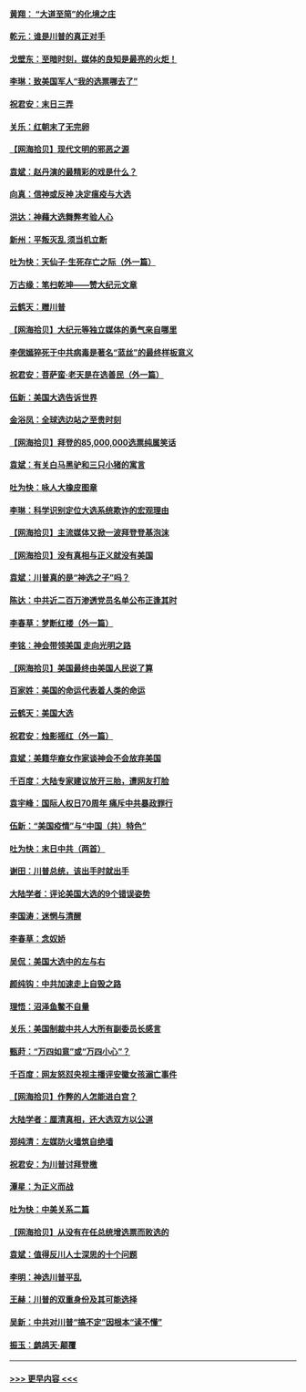 #### [黄翔： “大道至简”的化境之庄](../pages/nsc993/n12637541.md?t=12230851) 
#### [乾元：谁是川普的真正对手](../pages/nsc993/n12637090.md?t=12230851) 
#### [戈壁东：至暗时刻，媒体的良知是最亮的火炬！](../pages/nsc993/n12637042.md?t=12230851) 
#### [李琳：致美国军人“我的选票哪去了”](../pages/nsc993/n12635351.md?t=12230851) 
#### [祝君安：末日三弄](../pages/nsc993/n12635324.md?t=12230851) 
#### [关乐：红朝末了无完卵](../pages/nsc993/n12635315.md?t=12230851) 
#### [【网海拾贝】现代文明的邪恶之源](../pages/nsc993/n12634425.md?t=12230851) 
#### [袁斌：赵丹演的最精彩的戏是什么？](../pages/nsc993/n12633316.md?t=12230851) 
#### [向真：信神或反神 决定瘟疫与大选](../pages/nsc993/n12632710.md?t=12230851) 
#### [洪达：神藉大选舞弊考验人心](../pages/nsc993/n12631962.md?t=12230851) 
#### [新州：平叛灭乱  须当机立断](../pages/nsc993/n12631946.md?t=12230851) 
#### [吐为快：天仙子‧生死存亡之际（外一篇）](../pages/nsc993/n12631927.md?t=12230851) 
#### [万古缘：笔扫乾坤——赞大纪元文章](../pages/nsc993/n12631922.md?t=12230851) 
#### [云鹤天：赠川普](../pages/nsc993/n12631823.md?t=12230851) 
#### [【网海拾贝】大纪元等独立媒体的勇气来自哪里](../pages/nsc993/n12629961.md?t=12230851) 
#### [李偲嫣猝死于中共病毒是著名“蓝丝”的最终样板意义](../pages/nsc993/n12628812.md?t=12230851) 
#### [祝君安：菩萨蛮·老天是在选善民（外一篇）](../pages/nsc993/n12628793.md?t=12230851) 
#### [伍新：美国大选告诉世界](../pages/nsc993/n12628768.md?t=12230851) 
#### [金浴凤：全球选边站之至贵时刻](../pages/nsc993/n12627318.md?t=12230851) 
#### [【网海拾贝】拜登的85,000,000选票纯属笑话](../pages/nsc993/n12626569.md?t=12230851) 
#### [袁斌：有关白马黑驴和三只小猪的寓言](../pages/nsc993/n12626198.md?t=12230851) 
#### [吐为快：咏人大橡皮图章](../pages/nsc993/n12624470.md?t=12230851) 
#### [李琳：科学识别定位大选系统欺诈的宏观理由](../pages/nsc993/n12624340.md?t=12230851) 
#### [【网海拾贝】主流媒体又掀一波拜登登基泡沫](../pages/nsc993/n12624000.md?t=12230851) 
#### [【网海拾贝】没有真相与正义就没有美国](../pages/nsc993/n12621885.md?t=12230851) 
#### [袁斌：川普真的是“神选之子”吗？](../pages/nsc993/n12621749.md?t=12230851) 
#### [陈达：中共近二百万渗透党员名单公布正逢其时](../pages/nsc993/n12620870.md?t=12230851) 
#### [李春草：梦断红楼（外一篇）](../pages/nsc993/n12619122.md?t=12230851) 
#### [李铭：神会带领美国 走向光明之路](../pages/nsc993/n12618584.md?t=12230851) 
#### [【网海拾贝】美国最终由美国人民说了算](../pages/nsc993/n12617255.md?t=12230851) 
#### [百家姓：美国的命运代表着人类的命运](../pages/nsc993/n12615838.md?t=12230851) 
#### [云鹤天：美国大选](../pages/nsc993/n12615994.md?t=12230851) 
#### [祝君安：烛影摇红（外一篇）](../pages/nsc993/n12615975.md?t=12230851) 
#### [袁斌：美籍华裔女作家谈神会不会放弃美国](../pages/nsc993/n12615263.md?t=12230851) 
#### [千百度：大陆专家建议放开三胎，遭网友打脸](../pages/nsc993/n12614456.md?t=12230851) 
#### [袁宇峰：国际人权日70周年 痛斥中共暴政罪行](../pages/nsc993/n12611965.md?t=12230851) 
#### [伍新：“美国疫情”与“中国（共）特色”](../pages/nsc993/n12611463.md?t=12230851) 
#### [吐为快：末日中共（两首）](../pages/nsc993/n12611461.md?t=12230851) 
#### [谢田：川普总统，该出手时就出手](../pages/nsc993/n12610905.md?t=12230851) 
#### [大陆学者：评论美国大选的9个错误姿势](../pages/nsc993/n12609586.md?t=12230851) 
#### [李国涛：迷惘与清醒](../pages/nsc993/n12607532.md?t=12230851) 
#### [李春草：念奴娇](../pages/nsc993/n12607083.md?t=12230851) 
#### [吴侃：美国大选中的左与右](../pages/nsc993/n12607054.md?t=12230851) 
#### [颜纯钩：中共加速走上自毁之路](../pages/nsc993/n12606473.md?t=12230851) 
#### [理悟：沼泽鱼鳖不自量](../pages/nsc993/n12606454.md?t=12230851) 
#### [关乐：美国制裁中共人大所有副委员长感言](../pages/nsc993/n12606442.md?t=12230851) 
#### [甄莳：“万四如意”或“万四小心”？](../pages/nsc993/n12606091.md?t=12230851) 
#### [千百度：网友怒怼央视主播评安徽女孩溺亡事件](../pages/nsc993/n12605370.md?t=12230851) 
#### [【网海拾贝】作弊的人怎能进白宫？](../pages/nsc993/n12603546.md?t=12230851) 
#### [大陆学者：厘清真相，还大选双方以公道](../pages/nsc993/n12603475.md?t=12230851) 
#### [郑纯清：左媒防火墙筑自绝墙](../pages/nsc993/n12602226.md?t=12230851) 
#### [祝君安：为川普讨拜登檄](../pages/nsc993/n12602199.md?t=12230851) 
#### [潭星：为正义而战](../pages/nsc993/n12600926.md?t=12230851) 
#### [吐为快：中美关系二篇](../pages/nsc993/n12600908.md?t=12230851) 
#### [【网海拾贝】从没有在任总统增选票而败选的](../pages/nsc993/n12600435.md?t=12230851) 
#### [袁斌：值得反川人士深思的十个问题](../pages/nsc993/n12600332.md?t=12230851) 
#### [李明：神选川普平乱](../pages/nsc993/n12599751.md?t=12230851) 
#### [王赫：川普的双重身份及其可能选择](../pages/nsc993/n12599723.md?t=12230851) 
#### [吴新：中共对川普“搞不定”因根本“读不懂”](../pages/nsc993/n12599502.md?t=12230851) 
#### [振玉：鹧鸪天‧颠覆](../pages/nsc993/n12599494.md?t=12230851) 

----
#### [ >>> 更早内容 <<< ](../indexes/nsc993-earlier.md)
